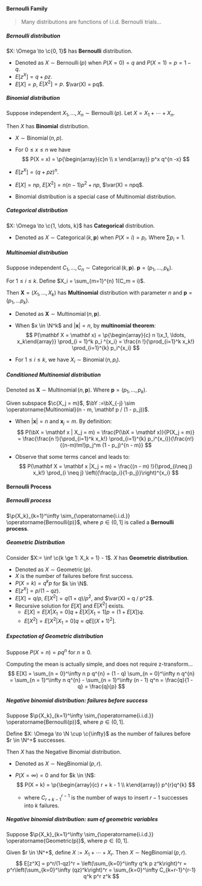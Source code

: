 #### Bernoulli Family

> Many distributions are functions of i.i.d. Bernoulli trials...

##### Bernoulli distribution

$X: \Omega \to \c{0, 1}$ has **Bernoulli** distribution.

- Denoted as $X \sim \operatorname{Bernoulli}(p)$ when $P(X = 0) = q$ and $P(X = 1) = p = 1-q$.
- $E[z^X] = q + pz$.
- $E[X] = p$, $E[X^2] = p$. $\var(X) = pq$.

##### Binomial distribution

Suppose independent $X_1, \ldots, X_n \sim \operatorname{Bernoulli}(p)$. Let $X = X_1 + \cdots + X_n$.

Then $X$ has **Binomial** distribution.

- $X \sim \operatorname{Binomial}(n, p)$.

- For $0 \le x \le n$ we have
  $$
  P(X = x) = \p{\begin{array}{c}n \\ x \end{array}} p^x q^{n -x}
  $$

- $E[z^X] = (q +pz)^n$.

- $E[X] = np$, $E[X^2] = n(n-1) p^2 + np$, $\var(X) = npq$.

- Binomial distribution is a special case of Multinomial distribution.

##### Categorical distribution

$X: \Omega \to \c{1, \dots, k}$ has **Categorical** distribution.

- Denoted as $X \sim \operatorname{Categorical}(k, \mathbf p)$ when $P(X = i) = p_i$. Where $\sum p_i = 1$.

##### Multinomial distribution

Suppose independent $C_1, \ldots, C_n \sim \operatorname{Categorical}(k, \mathbf p)$. $\mathbf p = (p_1, \ldots, p_k)$.

For $1 \le i \le k$. Define $X_i = \sum_{m=1}^{n} 1(C_m = i)$.

Then $\mathbf X = (X_1, \ldots, X_k)$ has **Multinomial** distribution with parameter $n$ and $\mathbf p = (p_1, \ldots p_k)$.

- Denoted as $\mathbf X \sim \operatorname{Multinomial}(n, \mathbf p)$.

- When $x \in \N^k$ and $|\mathbf x| = n$, by **multinomial theorem**:
  $$
  P(\mathbf X = \mathbf x) = \p{\begin{array}{c} n \\x_1, \ldots, x_k\end{array}} \prod_{i = 1}^k p_i ^{x_i} = \frac{n !}{\prod_{i=1}^k x_k!} \prod_{i=1}^{k} p_i^{x_i}
  $$

- For $1 \le i \le k$, we have $X_i \sim \operatorname{Binomial}(n, p_i)$.

##### Conditioned Multinomial distribution

Denoted as $\mathbf X \sim \operatorname{Multinomial}(n, \mathbf p)$. Where $\mathbf p = (p_1, \ldots, p_k)$.

Given subspace $\c{X_j = m}$, $\bY :=\bX_{-j} \sim \operatorname{Multinomial}(n - m, \mathbf p / (1 - p_j))$.

- When $|\mathbf x| = n$ and $\mathbf x_j = m$. By definition:
  $$
  P(\bX = \mathbf x | X_j = m) = \frac{P(\bX = \mathbf x)}{P(X_j = m)} = \frac{\frac{n !}{\prod_{i=1}^k x_k!} \prod_{i=1}^{k} p_i^{x_i}}{\frac{n!}{(n-m)!m!}p_j^m (1 - p_j)^{n - m}}
  $$

- Observe that some terms cancel and leads to:
  $$
  P(\mathbf X = \mathbf x |X_j = m) =  \frac{(n - m) !}{\prod_{i\neq j} x_k!} \prod_{i \neq j} \left({\frac{p_i}{1-p_j}}\right)^{x_i}
  $$

#### Bernoulli Process

##### Bernoulli process

$\p{X_k}_{k=1}^\infty \sim_{\operatorname{i.i.d.}} \operatorname{Bernoulli(p)}$, where $p \in (0, 1]$ is called a **Bernoulli process**.

##### Geometric Distribution

Consider $X:= \inf \c{k \ge 1: X_k = 1} - 1$. $X$ has **Geometric distribution**.

- Denoted as $X \sim \operatorname{Geometric}(p)$.
- $X$ is the number of failures before first success.
- $P(X = k) = q^k p$ for $k \in \N$.
- $E[z^X] = p / (1 - qz)$.
- $E[X] = q/p$, $E[X^2] = q(1 + q) / p^2$, and $\var(X) = q / p^2$.
- Recursive solution for $E[X]$ and $E[X^2]$ exists.
  - $E[X] = E[X | X_1 = 0] q + E[X | X_1 = 1] p = (1 + E[X])q$.
  - $E[X^2] = E[X^2 | X_1 = 0] q = q E[(X + 1)^2]$.

##### Expectation of Geometric distribution

Suppose $P(X = n) = p q^{n}$ for $n \ge 0$.

Computing the mean is actually simple, and does not require z-transform...
$$
E[X] = \sum_{n = 0}^\infty n p q^{n} = (1 - q) \sum_{n = 0}^\infty n q^{n} = \sum_{n = 1}^\infty n q^{n} - \sum_{n = 1}^\infty (n - 1) q^n = \frac{q}{1 - q} = \frac{q}{p}
$$
##### Negative binomial distribution: failures before success

Suppose $\p{X_k}_{k=1}^\infty \sim_{\operatorname{i.i.d.}} \operatorname{Bernoulli(p)}$, where $p \in (0, 1]$.

Define $X: \Omega \to \N \cup \c{\infty}$ as the number of failures before $r \in \N^+$ successes.

Then $X$ has the Negative Binomial distribution.

- Denoted as $X \sim \operatorname{NegBinomial}(p, r)$.

- $P(X = \infty) = 0$ and for $k \in \N$:
  $$
  P(X = k) = \p{\begin{array}{c} r + k - 1 \\ k\end{array}} p^{r}q^{k}
  $$

  - where $C_{r + k - 1}^{r - 1}$ is the number of ways to insert $r - 1$ successes into $k$ failures.

##### Negative binomial distribution: sum of geometric variables

Suppose $\p{X_k}_{k=1}^\infty \sim_{\operatorname{i.i.d.}} \operatorname{Geometric(p)}$, where $p \in (0, 1]$.

Given $r \in \N^+$, define $X := X_1 + \cdots + X_r$. Then $X \sim \operatorname{NegBinomial}(p, r)$.
$$
E[z^X] = p^r/(1-qz)^r = \left(\sum_{k=0}^\infty q^k p z^k\right)^r = p^r\left(\sum_{k=0}^\infty (qz)^k\right)^r = \sum_{k=0}^\infty C_{k+r-1}^{r-1} q^k p^r z^k
$$


